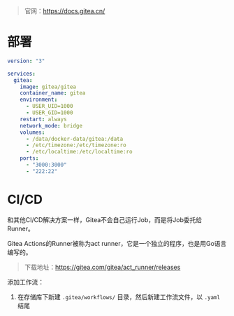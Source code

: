 > 官网：https://docs.gitea.cn/

# 部署

```yml
version: "3"

services:
  gitea:
    image: gitea/gitea
    container_name: gitea
    environment:
      - USER_UID=1000
      - USER_GID=1000
    restart: always
    network_mode: bridge
    volumes:
      - /data/docker-data/gitea:/data
      - /etc/timezone:/etc/timezone:ro
      - /etc/localtime:/etc/localtime:ro
    ports:
      - "3000:3000"
      - "222:22"
```

# CI/CD
和其他CI/CD解决方案一样，Gitea不会自己运行Job，而是将Job委托给Runner。 

Gitea Actions的Runner被称为act runner，它是一个独立的程序，也是用Go语言编写的。

> 下载地址：https://gitea.com/gitea/act_runner/releases

添加工作流：

1. 在存储库下新建 `.gitea/workflows/` 目录，然后新建工作流文件，以 `.yaml` 结尾

